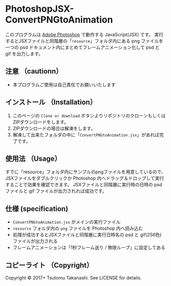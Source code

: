 # PhotoshopJSX-ConvertPNGtoAnimation

このプログラムは [Adobe Photoshop](http://www.adobe.com/jp/products/photoshop.html) で動作する JavaScript(JSX) です。
実行するとJSXファイルと同階層の「`resource`」フォルダ内にある png ファイルを一つの psd ドキュメント内にまとめてフレームアニメーション化して psd と gif を出力します。

## 注意 （cautionn）

* 本プログラムご使用は自己責任でお願いいたします

## インストール （Installation）

1. このページの `Clone or download` ボタンよりリポジトリのクローンもしくはZIPダウンロードをします。
2. ZIPダウンロードの場合は解凍をします。
3. 解凍して出来たフォルダの中に「`ConvertPNGtoAnimation.jsx`」があれば完了です。

## 使用法 （Usage）

すでに「resource」フォルダ内にサンプルのpngファイルを用意しているので、JSXファイルをダブルクリックか Photoshop 内へドラッグ＆ドロップして実行することで効果を確認できます。
JSXファイルと同階層に実行時の日時の psd ファイルと gif ファイルが出力されれば成功です。

## 仕様 (specification)

* `ConvertPNGtoAnimation.jsx` がメインの実行ファイル
* `resource` フォルダ内の `png` ファイルを Photoshop 内へ読み込む
* 処理が成功するとJSXファイルと同階層に実行日時名の psd と gif(256色) ファイルが出力される
* フレームアニメーションは「1秒フレーム送り / 無限ループ」に設定してある

## コピーライト （Copyright）
Copyright © 2017+ Tsutomu Takanashi. See LICENSE for details.
